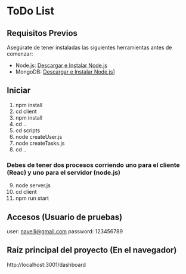 # ToDo List

## Requisitos Previos

Asegúrate de tener instaladas las siguientes herramientas antes de comenzar:

- Node.js: [Descargar e Instalar Node.js](https://nodejs.org/)
- MongoDB: [Descargar e Instalar Node.js](https://www.mongodb.com/docs/v3.0/installation/)]


## Iniciar

1. npm install
2. cd client
3. npm install
4. cd ..
5. cd scripts
6. node createUser.js
7. node createTasks.js
8. cd ..

### Debes de tener dos procesos corriendo uno para el cliente (Reac) y uno para el servidor (node.js)
9. node server.js
10. cd client
11. npm run start

## Accesos (Usuario de pruebas)
user: nayelli@gmail.com
password: 123456789

## Raíz principal del proyecto (En el navegador)
http://localhost:3001/dashboard